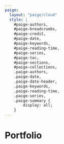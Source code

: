 ```yaml
---
paige:
  layout: "paige/cloud"
  style: |
    #paige-authors,
    #paige-breadcrumbs,
    #paige-credit,
    #paige-date,
    #paige-keywords,
    #paige-reading-time,
    #paige-series,
    #paige-toc,
    #paige-sections,
    #paige-collections,
    .paige-authors,
    .paige-date,
    .paige-date-header,
    .paige-keywords,
    .paige-reading-time,
    .paige-series,
    .paige-summary {
        display: all;
    }
---
```


# Portfolio